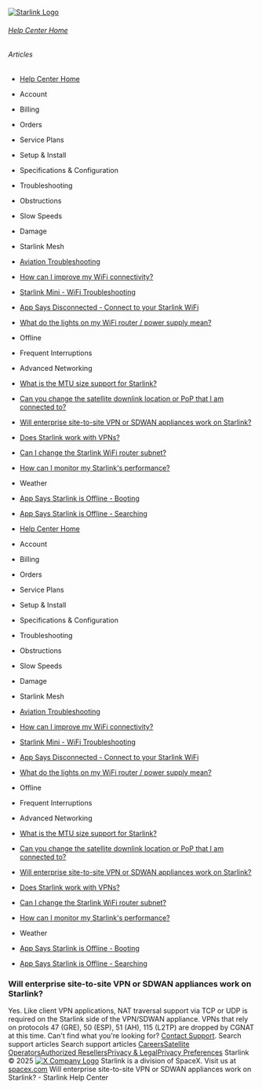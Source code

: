 [![Starlink Logo](https://www.starlink.com/_next/image?url=%2Fassets%2Fimages%2Flogo%2Flogo_white.png&w=3840&q=75)](https://www.starlink.com/support/article/<https:/www.starlink.com/>)
###### [Help Center Home](https://www.starlink.com/support/article/</support>)
###### Articles
  * [Help Center Home](https://www.starlink.com/support/article/</support>)
  * Account
  * Billing
  * Orders
  * Service Plans
  * Setup & Install
  * Specifications & Configuration
  * Troubleshooting
  * Obstructions
  * Slow Speeds
  * Damage
  * Starlink Mesh
  * [Aviation Troubleshooting](https://www.starlink.com/support/article/</support/article/80aaef2a-8796-c8bc-b30a-5003aa217b84>)
  * [How can I improve my WiFi connectivity?](https://www.starlink.com/support/article/</support/article/f28de520-ef3f-138d-9f69-7f1b37433f1e>)
  * [Starlink Mini - WiFi Troubleshooting](https://www.starlink.com/support/article/</support/article/acb3bee4-53d9-2f4f-ca45-c21db163543c>)
  * [App Says Disconnected - Connect to your Starlink WiFi](https://www.starlink.com/support/article/</support/article/8c2013d8-844d-75bc-ed2b-2d696a5834ed>)
  * [What do the lights on my WiFi router / power supply mean?](https://www.starlink.com/support/article/</support/article/26a1c6cf-eb8a-c7b1-4784-7e0eaf597cdb>)
  * Offline
  * Frequent Interruptions
  * Advanced Networking
  * [What is the MTU size support for Starlink?](https://www.starlink.com/support/article/</support/article/90934d3a-26b7-fb4a-4d03-36167024065c>)
  * [Can you change the satellite downlink location or PoP that I am connected to?](https://www.starlink.com/support/article/</support/article/f5a93eea-629d-7f16-3adb-8082af263c26>)
  * [Will enterprise site-to-site VPN or SDWAN appliances work on Starlink? ](https://www.starlink.com/support/article/</support/article/aa5aecf3-e97c-e84e-3f87-8d2ecdfde857>)
  * [Does Starlink work with VPNs?](https://www.starlink.com/support/article/</support/article/e5dc0b86-09b4-084b-918b-3fa181e5fb5d>)
  * [Can I change the Starlink WiFi router subnet?](https://www.starlink.com/support/article/</support/article/5f5f34ab-2e08-7ce8-75cf-7460597c485c>)
  * [How can I monitor my Starlink's performance? ](https://www.starlink.com/support/article/</support/article/8d137188-3031-ab18-7789-edad95f1bb22>)
  * Weather
  * [App Says Starlink is Offline - Booting](https://www.starlink.com/support/article/</support/article/718b444d-e8c2-eeee-c214-beecc96e44ae>)
  * [App Says Starlink is Offline - Searching](https://www.starlink.com/support/article/</support/article/8dd04f1b-f7b3-882c-3827-a660c5fe48c7>)


  * [Help Center Home](https://www.starlink.com/support/article/</support>)
  * Account
  * Billing
  * Orders
  * Service Plans
  * Setup & Install
  * Specifications & Configuration
  * Troubleshooting
  * Obstructions
  * Slow Speeds
  * Damage
  * Starlink Mesh
  * [Aviation Troubleshooting](https://www.starlink.com/support/article/</support/article/80aaef2a-8796-c8bc-b30a-5003aa217b84>)
  * [How can I improve my WiFi connectivity?](https://www.starlink.com/support/article/</support/article/f28de520-ef3f-138d-9f69-7f1b37433f1e>)
  * [Starlink Mini - WiFi Troubleshooting](https://www.starlink.com/support/article/</support/article/acb3bee4-53d9-2f4f-ca45-c21db163543c>)
  * [App Says Disconnected - Connect to your Starlink WiFi](https://www.starlink.com/support/article/</support/article/8c2013d8-844d-75bc-ed2b-2d696a5834ed>)
  * [What do the lights on my WiFi router / power supply mean?](https://www.starlink.com/support/article/</support/article/26a1c6cf-eb8a-c7b1-4784-7e0eaf597cdb>)
  * Offline
  * Frequent Interruptions
  * Advanced Networking
  * [What is the MTU size support for Starlink?](https://www.starlink.com/support/article/</support/article/90934d3a-26b7-fb4a-4d03-36167024065c>)
  * [Can you change the satellite downlink location or PoP that I am connected to?](https://www.starlink.com/support/article/</support/article/f5a93eea-629d-7f16-3adb-8082af263c26>)
  * [Will enterprise site-to-site VPN or SDWAN appliances work on Starlink? ](https://www.starlink.com/support/article/</support/article/aa5aecf3-e97c-e84e-3f87-8d2ecdfde857>)
  * [Does Starlink work with VPNs?](https://www.starlink.com/support/article/</support/article/e5dc0b86-09b4-084b-918b-3fa181e5fb5d>)
  * [Can I change the Starlink WiFi router subnet?](https://www.starlink.com/support/article/</support/article/5f5f34ab-2e08-7ce8-75cf-7460597c485c>)
  * [How can I monitor my Starlink's performance? ](https://www.starlink.com/support/article/</support/article/8d137188-3031-ab18-7789-edad95f1bb22>)
  * Weather
  * [App Says Starlink is Offline - Booting](https://www.starlink.com/support/article/</support/article/718b444d-e8c2-eeee-c214-beecc96e44ae>)
  * [App Says Starlink is Offline - Searching](https://www.starlink.com/support/article/</support/article/8dd04f1b-f7b3-882c-3827-a660c5fe48c7>)


### Will enterprise site-to-site VPN or SDWAN appliances work on Starlink? 
Yes. Like client VPN applications, NAT traversal support via TCP or UDP is required on the Starlink side of the VPN/SDWAN appliance. VPNs that rely on protocols 47 (GRE), 50 (ESP), 51 (AH), 115 (L2TP) are dropped by CGNAT at this time. 
Can't find what you're looking for? [Contact Support](https://www.starlink.com/support/article/</support/tickets?sourceType=web_article_help_center&sourceValue=aa5aecf3-e97c-e84e-3f87-8d2ecdfde857>).
Search support articles
Search support articles
[Careers](https://www.starlink.com/support/article/<https:/www.spacex.com/careers>)[Satellite Operators](https://www.starlink.com/support/article/<https:/starlink.com/satellite-operators>)[Authorized Resellers](https://www.starlink.com/support/article/<https:/starlink.com/resellers>)[Privacy & Legal](https://www.starlink.com/support/article/<https:/starlink.com/legal>)[Privacy Preferences](https://www.starlink.com/support/article/<>)
Starlink © 2025
[![X Company Logo](https://www.starlink.com/assets/images/icons/x-logo.svg)](https://www.starlink.com/support/article/<https:/twitter.com/Starlink>)
Starlink is a division of SpaceX. Visit us at [spacex.com](https://www.starlink.com/support/article/<https:/www.spacex.com/>)
Will enterprise site-to-site VPN or SDWAN appliances work on Starlink? - Starlink Help Center

